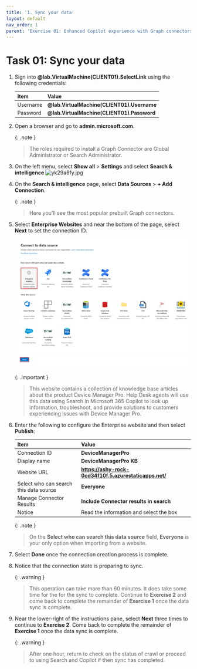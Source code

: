 ```yaml
---
title: '1. Sync your data'
layout: default
nav_order: 1
parent: 'Exercise 01: Enhanced Copilot experience with Graph connectors'
---
```


# Task 01: Sync your data

1. Sign into **@lab.VirtualMachine(CLIENT01).SelectLink** using the following credentials:

	| Item | Value |
 	|:---------|:---------|
  	| Username | **@lab.VirtualMachine(CLIENT01).Username** |
  	| Password | **@lab.VirtualMachine(CLIENT01).Password** |

1. Open a browser and go to **admin.microsoft.com**.

	{: .note }
	> The roles required to install a Graph Connector are Global Administrator or Search Administrator.

1. On the left menu, select **Show all** > **Settings** and select **Search & intelligence**
   	![yk29a8fy.jpg](../media/yk29a8fy.jpg)

1. On the **Search & intelligence** page, select **Data Sources** > **+ Add Connection**.

	{: .note }
	> Here you'll see the most popular prebuilt Graph connectors.

1. Select **Enterprise Websites** and near the bottom of the page, select **Next** to set the connection ID.

	![enterprisetile.jpg](../../media/enterprisetile.jpg)

	{: .important }
	> This website contains a collection of knowledge base articles about the product Device Manager Pro. Help Desk agents will use this data using Search in Microsoft 365 Copilot to look up information, troubleshoot, and provide solutions to customers experiencing issues with Device Manager Pro.

1. Enter the following to configure the Enterprise website and then select **Publish**:

	| Item | Value |
	|:---------|:---------|
	| Connection ID  | **DeviceManagerPro**   |
	| Display name   | **DeviceManagerPro KB**   |
	| Website URL   | **https://ashy-rock-0cd34f10f.5.azurestaticapps.net/**   |
	| Select who can search this data source   | **Everyone**  |
	| Manage Connector Results   | **Include Connector results in search**   |
	| Notice   | Read the information and select the box   |

	{: .note }
	> On the **Select who can search this data source** field, **Everyone** is your only option when importing from a website.

1. Select **Done** once the connection creation process is complete.

1. Notice that the connection state is preparing to sync.

	{: .warning }
	> This operation can take more than 60 minutes. It does take some time for the for the sync to complete. Continue to **Exercise 2** and come back to complete the remainder of **Exercise 1** once the data sync is complete.

1. Near the lower-right of the instructions pane, select **Next** three times to continue to **Exercise 2**. Come back to complete the remainder of **Exercise 1** once the data sync is complete.

	{: .warning }
	> After one hour, return to check on the status of crawl or proceed to using Search and Copilot if then sync has completed.
